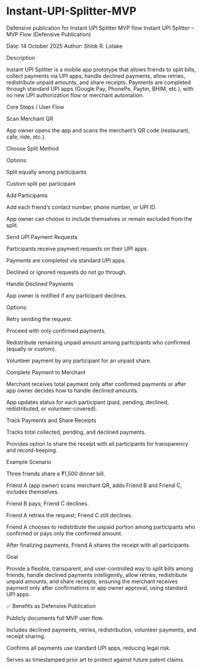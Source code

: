 # Instant-UPI-Splitter-MVP
Defensive publication for Instant UPI Splitter MVP flow
Instant UPI Splitter – MVP Flow (Defensive Publication)

Date: 14 October 2025
Author: Shlok R. Lotake

Description

Instant UPI Splitter is a mobile app prototype that allows friends to split bills, collect payments via UPI apps, handle declined payments, allow retries, redistribute unpaid amounts, and share receipts. Payments are completed through standard UPI apps (Google Pay, PhonePe, Paytm, BHIM, etc.), with no new UPI authorization flow or merchant automation.

Core Steps / User Flow

Scan Merchant QR

App owner opens the app and scans the merchant’s QR code (restaurant, cafe, ride, etc.).

Choose Split Method

Options:

Split equally among participants

Custom split per participant

Add Participants

Add each friend’s contact number, phone number, or UPI ID.

App owner can choose to include themselves or remain excluded from the split.

Send UPI Payment Requests

Participants receive payment requests on their UPI apps.

Payments are completed via standard UPI apps.

Declined or ignored requests do not go through.

Handle Declined Payments

App owner is notified if any participant declines.

Options:

Retry sending the request.

Proceed with only confirmed payments.

Redistribute remaining unpaid amount among participants who confirmed (equally or custom).

Volunteer payment by any participant for an unpaid share.

Complete Payment to Merchant

Merchant receives total payment only after confirmed payments or after app owner decides how to handle declined amounts.

App updates status for each participant (paid, pending, declined, redistributed, or volunteer-covered).

Track Payments and Share Receipts

Tracks total collected, pending, and declined payments.

Provides option to share the receipt with all participants for transparency and record-keeping.

Example Scenario

Three friends share a ₹1,500 dinner bill.

Friend A (app owner) scans merchant QR, adds Friend B and Friend C, includes themselves.

Friend B pays; Friend C declines.

Friend A retries the request; Friend C still declines.

Friend A chooses to redistribute the unpaid portion among participants who confirmed or pays only the confirmed amount.

After finalizing payments, Friend A shares the receipt with all participants.

Goal

Provide a flexible, transparent, and user-controlled way to split bills among friends, handle declined payments intelligently, allow retries, redistribute unpaid amounts, and share receipts, ensuring the merchant receives payment only after confirmations or app owner approval, using standard UPI apps.

✅ Benefits as Defensive Publication

Publicly documents full MVP user flow.

Includes declined payments, retries, redistribution, volunteer payments, and receipt sharing.

Confirms all payments use standard UPI apps, reducing legal risk.

Serves as timestamped prior art to protect against future patent claims.


